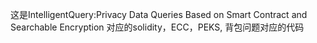 这是IntelligentQuery:Privacy Data Queries Based on Smart Contract and Searchable Encryption 对应的solidity，ECC，PEKS, 背包问题对应的代码
